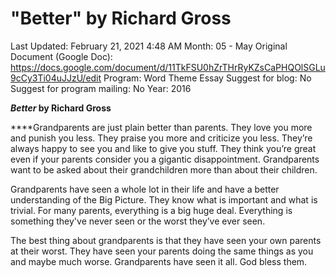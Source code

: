 # "Better" by Richard Gross

Last Updated: February 21, 2021 4:48 AM
Month: 05 - May
Original Document (Google Doc): https://docs.google.com/document/d/11TkFSU0hZrTHrRyKZsCaPHQOlSGLu9cCy3Ti04uJJzU/edit
Program: Word Theme Essay
Suggest for blog: No
Suggest for program mailing: No
Year: 2016

***Better* by Richard Gross**

****Grandparents are just plain better than parents. They love you more and punish you less. They praise you more and criticize you less. They’re always happy to see you and like to give you stuff. They think you’re great even if your parents consider you a gigantic disappointment. Grandparents want to be asked about their grandchildren more than about their children.

Grandparents have seen a whole lot in their life and have a better understanding of the Big Picture. They know what is important and what is trivial. For many parents, everything is a big huge deal. Everything is something they've never seen or the worst they’ve ever seen.

The best thing about grandparents is that they have seen your own parents at their worst. They have seen your parents doing the same things as you and maybe much worse. Grandparents have seen it all. God bless them.